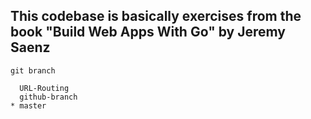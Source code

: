 ## This codebase is basically exercises from the book "Build Web Apps With Go" by Jeremy Saenz


```
git branch

  URL-Routing
  github-branch
* master

```